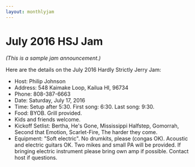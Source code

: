```yaml
---
layout: monthlyjam
---
```


# July 2016 HSJ Jam

*(This is a sample jam announcement.)*

Here are the details on the July 2016 Hardly Strictly Jerry Jam:

  * Host: Philip Johnson
  * Address: 548 Kaimake Loop, Kailua HI, 96734
  * Phone: 808-387-6663
  * Date: Saturday, July 17, 2016
  * Time: Setup after 5:30. First song: 6:30. Last song: 9:30.
  * Food: BYOB. Grill provided. 
  * Kids and friends welcome. 
  * Kickoff Setlist: Bertha, He's Gone, Mississippi Halfstep, Gomorrah, Second that Emotion, Scarlet-Fire, The harder they come.
  * Equipment: "Soft electric". No drumkits, please (congas OK). Acoustic and electric guitars OK. Two mikes and small PA will be provided. If bringing electric instrument please bring own amp if possible. Contact host if questions.


